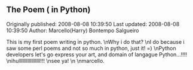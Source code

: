 ## The Poem ( in Python) 
Originally published: 2008-08-08 10:39:50 
Last updated: 2008-08-08 10:39:50 
Author: Marcello(Harry) Bontempo Salgueiro 
 
This is my first poem writing in python.\nWhy i do that? \nI do because i saw some perl poems and not so much in python, just it! =)\nPython developers let's go express your art, and domain of langague Python...!!!!\nihulllllllllllllllll!!!\nsee ya!\n\nmarcello.